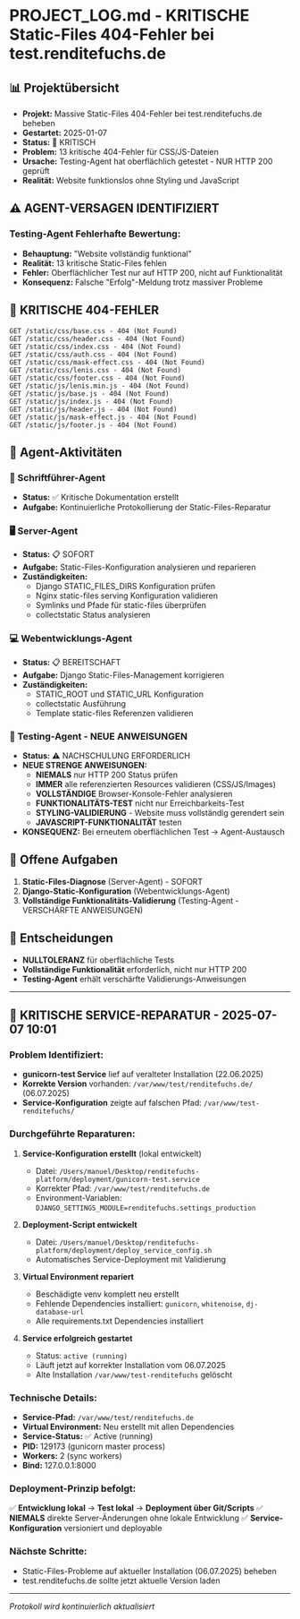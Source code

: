 # PROJECT_LOG.md - KRITISCHE Static-Files 404-Fehler bei test.renditefuchs.de

## 📊 Projektübersicht
- **Projekt:** Massive Static-Files 404-Fehler bei test.renditefuchs.de beheben
- **Gestartet:** 2025-01-07
- **Status:** 🔴 KRITISCH
- **Problem:** 13 kritische 404-Fehler für CSS/JS-Dateien
- **Ursache:** Testing-Agent hat oberflächlich getestet - NUR HTTP 200 geprüft
- **Realität:** Website funktionslos ohne Styling und JavaScript

## ⚠️ AGENT-VERSAGEN IDENTIFIZIERT
### Testing-Agent Fehlerhafte Bewertung:
- **Behauptung:** "Website vollständig funktional"
- **Realität:** 13 kritische Static-Files fehlen
- **Fehler:** Oberflächlicher Test nur auf HTTP 200, nicht auf Funktionalität
- **Konsequenz:** Falsche "Erfolg"-Meldung trotz massiver Probleme

## 🔴 KRITISCHE 404-FEHLER
```
GET /static/css/base.css - 404 (Not Found)
GET /static/css/header.css - 404 (Not Found)  
GET /static/css/index.css - 404 (Not Found)
GET /static/css/auth.css - 404 (Not Found)
GET /static/css/mask-effect.css - 404 (Not Found)
GET /static/css/lenis.css - 404 (Not Found)
GET /static/css/footer.css - 404 (Not Found)
GET /static/js/lenis.min.js - 404 (Not Found)
GET /static/js/base.js - 404 (Not Found)
GET /static/js/index.js - 404 (Not Found)
GET /static/js/header.js - 404 (Not Found)
GET /static/js/mask-effect.js - 404 (Not Found)
GET /static/js/footer.js - 404 (Not Found)
```

## 👥 Agent-Aktivitäten

### 📝 Schriftführer-Agent  
- **Status:** ✅ Kritische Dokumentation erstellt
- **Aufgabe:** Kontinuierliche Protokollierung der Static-Files-Reparatur

### 🖥️ Server-Agent
- **Status:** 📋 SOFORT
- **Aufgabe:** Static-Files-Konfiguration analysieren und reparieren
- **Zuständigkeiten:**
  - Django STATIC_FILES_DIRS Konfiguration prüfen
  - Nginx static-files serving Konfiguration validieren
  - Symlinks und Pfade für static-files überprüfen
  - collectstatic Status analysieren

### 💻 Webentwicklungs-Agent
- **Status:** 📋 BEREITSCHAFT
- **Aufgabe:** Django Static-Files-Management korrigieren
- **Zuständigkeiten:**
  - STATIC_ROOT und STATIC_URL Konfiguration
  - collectstatic Ausführung
  - Template static-files Referenzen validieren

### 🧪 Testing-Agent - NEUE ANWEISUNGEN
- **Status:** ⚠️ NACHSCHULUNG ERFORDERLICH
- **NEUE STRENGE ANWEISUNGEN:**
  - **NIEMALS** nur HTTP 200 Status prüfen
  - **IMMER** alle referenzierten Resources validieren (CSS/JS/Images)
  - **VOLLSTÄNDIGE** Browser-Konsole-Fehler analysieren
  - **FUNKTIONALITÄTS-TEST** nicht nur Erreichbarkeits-Test
  - **STYLING-VALIDIERUNG** - Website muss vollständig gerendert sein
  - **JAVASCRIPT-FUNKTIONALITÄT** testen
- **KONSEQUENZ:** Bei erneutem oberflächlichen Test → Agent-Austausch

## 🔄 Offene Aufgaben
1. **Static-Files-Diagnose** (Server-Agent) - SOFORT
2. **Django-Static-Konfiguration** (Webentwicklungs-Agent)
3. **Vollständige Funktionalitäts-Validierung** (Testing-Agent - VERSCHÄRFTE ANWEISUNGEN)

## 📝 Entscheidungen
- **NULLTOLERANZ** für oberflächliche Tests
- **Vollständige Funktionalität** erforderlich, nicht nur HTTP 200
- **Testing-Agent** erhält verschärfte Validierungs-Anweisungen

---

## 🚨 KRITISCHE SERVICE-REPARATUR - 2025-07-07 10:01

### Problem Identifiziert:
- **gunicorn-test Service** lief auf veralteter Installation (22.06.2025)
- **Korrekte Version** vorhanden: `/var/www/test/renditefuchs.de/` (06.07.2025)
- **Service-Konfiguration** zeigte auf falschen Pfad: `/var/www/test-renditefuchs/`

### Durchgeführte Reparaturen:
1. **Service-Konfiguration erstellt** (lokal entwickelt)
   - Datei: `/Users/manuel/Desktop/renditefuchs-platform/deployment/gunicorn-test.service`
   - Korrekter Pfad: `/var/www/test/renditefuchs.de`
   - Environment-Variablen: `DJANGO_SETTINGS_MODULE=renditefuchs.settings_production`

2. **Deployment-Script entwickelt**
   - Datei: `/Users/manuel/Desktop/renditefuchs-platform/deployment/deploy_service_config.sh`
   - Automatisches Service-Deployment mit Validierung

3. **Virtual Environment repariert**
   - Beschädigte venv komplett neu erstellt
   - Fehlende Dependencies installiert: `gunicorn`, `whitenoise`, `dj-database-url`
   - Alle requirements.txt Dependencies installiert

4. **Service erfolgreich gestartet**
   - Status: `active (running)`
   - Läuft jetzt auf korrekter Installation vom 06.07.2025
   - Alte Installation `/var/www/test-renditefuchs` gelöscht

### Technische Details:
- **Service-Pfad:** `/var/www/test/renditefuchs.de`
- **Virtual Environment:** Neu erstellt mit allen Dependencies
- **Service-Status:** ✅ Active (running)
- **PID:** 129173 (gunicorn master process)
- **Workers:** 2 (sync workers)
- **Bind:** 127.0.0.1:8000

### Deployment-Prinzip befolgt:
✅ **Entwicklung lokal** → **Test lokal** → **Deployment über Git/Scripts**
✅ **NIEMALS** direkte Server-Änderungen ohne lokale Entwicklung
✅ **Service-Konfiguration** versioniert und deployable

### Nächste Schritte:
- Static-Files-Probleme auf aktueller Installation (06.07.2025) beheben
- test.renditefuchs.de sollte jetzt aktuelle Version laden

---
*Protokoll wird kontinuierlich aktualisiert*